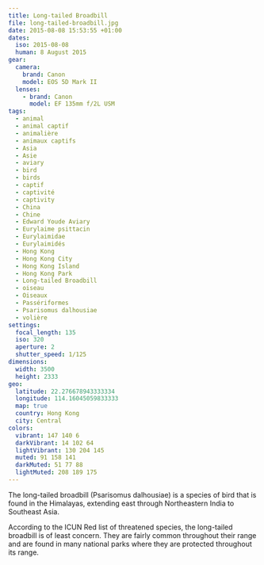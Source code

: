 ```yaml
---
title: Long-tailed Broadbill
file: long-tailed-broadbill.jpg
date: 2015-08-08 15:53:55 +01:00
dates:
  iso: 2015-08-08
  human: 8 August 2015
gear:
  camera:
    brand: Canon
    model: EOS 5D Mark II
  lenses:
    - brand: Canon
      model: EF 135mm f/2L USM
tags:
  - animal
  - animal captif
  - animalière
  - animaux captifs
  - Asia
  - Asie
  - aviary
  - bird
  - birds
  - captif
  - captivité
  - captivity
  - China
  - Chine
  - Edward Youde Aviary
  - Eurylaime psittacin
  - Eurylaimidae
  - Eurylaimidés
  - Hong Kong
  - Hong Kong City
  - Hong Kong Island
  - Hong Kong Park
  - Long-tailed Broadbill
  - oiseau
  - Oiseaux
  - Passériformes
  - Psarisomus dalhousiae
  - volière
settings:
  focal_length: 135
  iso: 320
  aperture: 2
  shutter_speed: 1/125
dimensions:
  width: 3500
  height: 2333
geo:
  latitude: 22.276678943333334
  longitude: 114.16045059833333
  map: true
  country: Hong Kong
  city: Central
colors:
  vibrant: 147 140 6
  darkVibrant: 14 102 64
  lightVibrant: 130 204 145
  muted: 91 158 141
  darkMuted: 51 77 88
  lightMuted: 208 189 175
---
```


The long-tailed broadbill (Psarisomus dalhousiae) is a species of bird that is found in the Himalayas, extending east through Northeastern India to Southeast Asia.

According to the ICUN Red list of threatened species, the long-tailed broadbill is of least concern. They are fairly common throughout their range and are found in many national parks where they are protected throughout its range.
